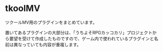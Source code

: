 # tkoolMV
ツクールMV用のプラグインをまとめています。

置いてあるプラグインの大部分は、「うちよそRPGカッコカリ」プロジェクトから要望を受けて作成したものですので、ゲーム内で使われているプラグインと名前は異なっていても内容が重複します。
